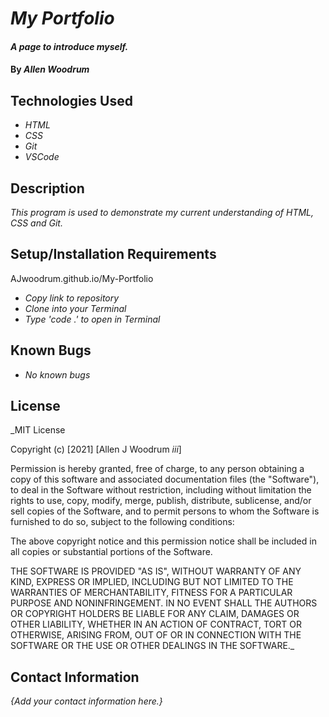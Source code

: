 # _My Portfolio_

#### _A page to introduce myself._

#### By _**Allen Woodrum**_

## Technologies Used

* _HTML_
* _CSS_
* _Git_
* _VSCode_

## Description

_This program is used to demonstrate my current understanding of HTML, CSS and Git._

## Setup/Installation Requirements

AJwoodrum.github.io/My-Portfolio

* _Copy link to repository_
* _Clone into your Terminal_
* _Type 'code .' to open in Terminal_


## Known Bugs

* _No known bugs_

## License

_MIT License

Copyright (c) [2021] [Allen J Woodrum _iii_]

Permission is hereby granted, free of charge, to any person obtaining a copy
of this software and associated documentation files (the "Software"), to deal
in the Software without restriction, including without limitation the rights
to use, copy, modify, merge, publish, distribute, sublicense, and/or sell
copies of the Software, and to permit persons to whom the Software is
furnished to do so, subject to the following conditions:

The above copyright notice and this permission notice shall be included in all
copies or substantial portions of the Software.

THE SOFTWARE IS PROVIDED "AS IS", WITHOUT WARRANTY OF ANY KIND, EXPRESS OR
IMPLIED, INCLUDING BUT NOT LIMITED TO THE WARRANTIES OF MERCHANTABILITY,
FITNESS FOR A PARTICULAR PURPOSE AND NONINFRINGEMENT. IN NO EVENT SHALL THE
AUTHORS OR COPYRIGHT HOLDERS BE LIABLE FOR ANY CLAIM, DAMAGES OR OTHER
LIABILITY, WHETHER IN AN ACTION OF CONTRACT, TORT OR OTHERWISE, ARISING FROM,
OUT OF OR IN CONNECTION WITH THE SOFTWARE OR THE USE OR OTHER DEALINGS IN THE
SOFTWARE._

## Contact Information

_{Add your contact information here.}_